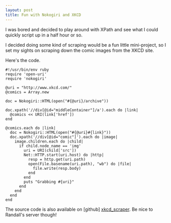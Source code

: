 ```yaml
---
layout: post
title: Fun with Nokogiri and XKCD
---
```


I was bored and decided to play around with XPath and see what I could quickly
script up in a half hour or so.

I decided doing some kind of scraping would be a fun little mini-project, so I
set my sights on scraping down the comic images from the XKCD site.

Here's the code.

    #!/usr/bin/env ruby
    require 'open-uri'
    require 'nokogiri'
    
    @uri = "http://www.xkcd.com/"
    @comics = Array.new
    
    doc = Nokogiri::HTML(open("#{@uri}/archive"))
    
    doc.xpath('//div[@id="middleContainer"]/a').each do |link|
      @comics << URI(link['href'])
    end
    
    @comics.each do |link|
      doc = Nokogiri::HTML(open("#{@uri}#{link}"))
      doc.xpath('//div[@id="comic"]').each do |image|
        image.children.each do |child|
          if child.node_name == 'img'
            uri = URI(child['src'])
            Net::HTTP.start(uri.host) do |http|
              resp = http.get(uri.path)
              open(File.basename(uri.path), "wb") do |file|
                file.write(resp.body)
              end
            end
            puts "Grabbing #{uri}"
          end
        end
      end
    end

The source code is also available on [github] [xkcd_scraper]. Be nice to
Randall's server though!

[xkcd_scraper]: http://www.github.com/sensae/xkcd_scraper
